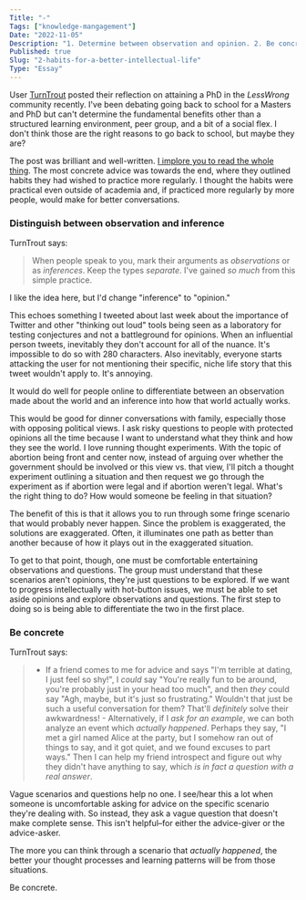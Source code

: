 ```yaml
---
Title: "-"
Tags: ["knowledge-mangagement"]
Date: "2022-11-05"
Description: "1. Determine between observation and opinion. 2. Be concrete."
Published: true
Slug: "2-habits-for-a-better-intellectual-life"
Type: "Essay"
---
```

User [TurnTrout](https://www.lesswrong.com/posts/2GxhAyn9aHqukap2S/looking-back-on-my-alignment-phd) posted their reflection on attaining a PhD in the *LessWrong* community recently. I've been debating going back to school for a Masters and PhD but can't determine the fundamental benefits other than a structured learning environment, peer group, and a bit of a social flex. I don't think those are the right reasons to go back to school, but maybe they are?

The post was brilliant and well-written. [I implore you to read the whole thing](https://www.lesswrong.com/posts/2GxhAyn9aHqukap2S/looking-back-on-my-alignment-phd). The most concrete advice was towards the end, where they outlined habits they had wished to practice more regularly. I thought the habits were practical even outside of academia and, if practiced more regularly by more people, would make for better conversations.

### Distinguish between observation and inference

TurnTrout says:

> When people speak to you, mark their arguments as _observations_ or as _inferences_. Keep the types _separate_. I've gained _so much_ from this simple practice.

I like the idea here, but I'd change "inference" to "opinion."

This echoes something I tweeted about last week about the importance of Twitter and other "thinking out loud" tools being seen as a laboratory for testing conjectures and not a battleground for opinions. When an influential person tweets, inevitably they don't account for all of the nuance. It's impossible to do so with 280 characters.  Also inevitably, everyone starts attacking the user for not mentioning their specific, niche life story that this tweet wouldn't apply to. It's annoying.

It would do well for people online to differentiate between an observation made about the world and an inference into how that world actually works.

This would be good for dinner conversations with family, especially those with opposing political views. I ask risky questions to people with protected opinions all the time because I want to understand what they think and how they see the world. I love running thought experiments. With the topic of abortion being front and center now, instead of arguing over whether the government should be involved or this view vs. that view, I'll pitch a thought experiment outlining a situation and then request we go through the experiment as if abortion were legal and if abortion weren't legal.  What's the right thing to do? How would someone be feeling in that situation?

The benefit of this is that it allows you to run through some fringe scenario that would probably never happen. Since the problem is exaggerated, the solutions are exaggerated. Often, it illuminates one path as better than another because of how it plays out in the exaggerated situation.

To get to that point, though, one must be comfortable entertaining observations and questions. The group must understand that these scenarios aren't opinions, they're just questions to be explored. If we want to progress intellectually with hot-button issues, we must be able to set aside opinions and explore observations and questions. The first step to doing so is being able to differentiate the two in the first place.

### Be concrete

TurnTrout says:

> -   If a friend comes to me for advice and says "I'm terrible at dating, I just feel so shy!", I _could_ say "You're really fun to be around, you're probably just in your head too much", and then _they_ could say "Agh, maybe, but it's just so frustrating." Wouldn't that just be such a useful conversation for them? That'll _definitely_ solve their awkwardness!
    -   Alternatively, if I _ask for an example_, we can both analyze an event which _actually happened_. Perhaps they say, "I met a girl named Alice at the party, but I somehow ran out of things to say, and it got quiet, and we found excuses to part ways." Then I can help my friend introspect and figure out why they didn't have anything to say, which _is in fact a question with a real answer_.

Vague scenarios and questions help no one. I see/hear this a lot when someone is uncomfortable asking for advice on the specific scenario they're dealing with. So instead, they ask a vague question that doesn't make complete sense. This isn't helpful–for either the advice-giver or the advice-asker.

The more you can think through a scenario that *actually happened*, the better your thought processes and learning patterns will be from those situations.

Be concrete.
